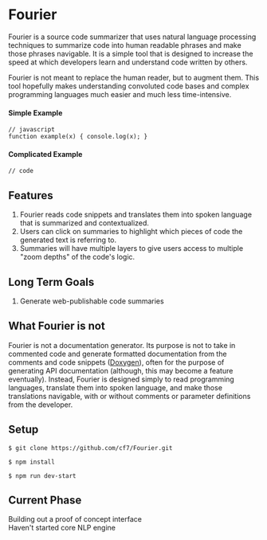 # Fourier

Fourier is a source code summarizer that uses natural language processing techniques to summarize code into human readable phrases and make those phrases navigable. It is a simple tool that is designed to increase the speed at which developers learn and understand code written by others.

Fourier is not meant to replace the human reader, but to augment them. This tool hopefully makes understanding convoluted code bases and complex programming languages much easier and much less time-intensive.

#### Simple Example
~~~
// javascript
function example(x) { console.log(x); }
~~~
#### Complicated Example
~~~
// code
~~~

## Features

1) Fourier reads code snippets and translates them into spoken language that is summarized and contextualized.
2) Users can click on summaries to highlight which pieces of code the generated text is referring to.
3) Summaries will have multiple layers to give users access to multiple "zoom depths" of the code's logic.

## Long Term Goals
1) Generate web-publishable code summaries


## What Fourier is not

Fourier is not a documentation generator. Its purpose is not to take in commented code and generate formatted documentation from the comments and code snippets ([Doxygen](https://en.wikipedia.org/wiki/Doxygen)), often for the purpose of generating API documentation (although, this may become a feature eventually). Instead, Fourier is designed simply to read programming languages, translate them into spoken language, and make those translations navigable, with or without comments or parameter definitions from the developer.


## Setup
~~~
$ git clone https://github.com/cf7/Fourier.git

$ npm install

$ npm run dev-start
~~~

## Current Phase
Building out a proof of concept interface\
Haven't started core NLP engine

